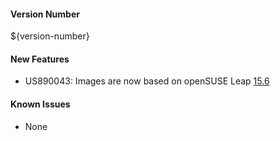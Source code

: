 #### Version Number
${version-number}

#### New Features
- US890043: Images are now based on openSUSE Leap [15.6](https://get.opensuse.org/leap/15.6/)

#### Known Issues
- None

